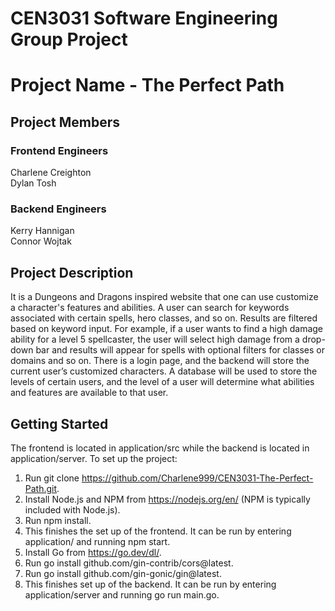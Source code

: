 # CEN3031 Software Engineering Group Project

# Project Name - The Perfect Path

## Project Members
### Frontend Engineers            
Charlene Creighton                   
Dylan Tosh             

### Backend Engineers            
Kerry Hannigan             
Connor Wojtak         

## Project Description
It is a Dungeons and Dragons inspired website that one can use customize a character's features and abilities. A user can search for keywords associated with certain spells, hero classes, and so on. Results are filtered based on keyword input. For example, if a user wants to find a high damage ability for a level 5 spellcaster, the user will select high damage from a drop-down bar and results will appear for spells with optional filters for classes or domains and so on. There is a login page, and the backend will store the current user’s customized characters. A database will be used to store the levels of certain users, and the level of a user will determine what abilities and features are available to that user.

## Getting Started
The frontend is located in application/src while the backend is located in application/server.
To set up the project:
1. Run git clone https://github.com/Charlene999/CEN3031-The-Perfect-Path.git.
2. Install Node.js and NPM from https://nodejs.org/en/ (NPM is typically included with Node.js).
3. Run npm install.
4. This finishes the set up of the frontend. It can be run by entering application/ and running npm start.
5. Install Go from https://go.dev/dl/.
6. Run go install github.com/gin-contrib/cors@latest.
7. Run go install github.com/gin-gonic/gin@latest.
8. This finishes set up of the backend. It can be run by entering application/server and running go run main.go.
